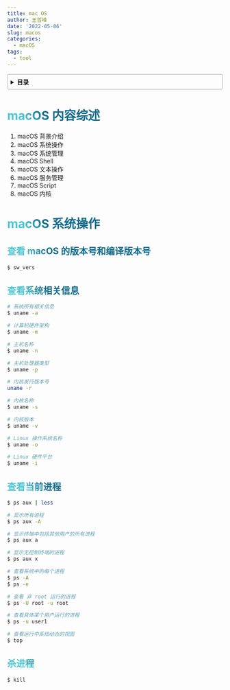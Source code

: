 ```yaml
---
title: mac OS
author: 王哲峰
date: '2022-05-06'
slug: macos
categories:
  - macOS
tags:
  - tool
---
```


<style>
h1 {
  background-color: #2B90B6;
  background-image: linear-gradient(45deg, #4EC5D4 10%, #146b8c 20%);
  background-size: 100%;
  -webkit-background-clip: text;
  -moz-background-clip: text;
  -webkit-text-fill-color: transparent;
  -moz-text-fill-color: transparent;
}
h2 {
  background-color: #2B90B6;
  background-image: linear-gradient(45deg, #4EC5D4 10%, #146b8c 20%);
  background-size: 100%;
  -webkit-background-clip: text;
  -moz-background-clip: text;
  -webkit-text-fill-color: transparent;
  -moz-text-fill-color: transparent;
}

details {
    border: 1px solid #aaa;
    border-radius: 4px;
    padding: .5em .5em 0;
}

summary {
    font-weight: bold;
    margin: -.5em -.5em 0;
    padding: .5em;
}

details[open] {
    padding: .5em;
}

details[open] summary {
    border-bottom: 1px solid #aaa;
    margin-bottom: .5em;
}
</style>


<details><summary>目录</summary><p>

- [macOS 内容综述](#macos-内容综述)
- [macOS 系统操作](#macos-系统操作)
  - [查看 macOS 的版本号和编译版本号](#查看-macos-的版本号和编译版本号)
  - [查看系统相关信息](#查看系统相关信息)
  - [查看当前进程](#查看当前进程)
  - [杀进程](#杀进程)
</p></details><p></p>


# macOS 内容综述

1. macOS 背景介绍
2. macOS 系统操作
3. macOS 系统管理
4. macOS Shell
5. macOS 文本操作
6. macOS 服务管理
7. macOS Script
8. macOS 内核

# macOS 系统操作

## 查看 macOS 的版本号和编译版本号

```bash
$ sw_vers
```

## 查看系统相关信息

```bash
# 系统所有相关信息
$ uname -a

# 计算机硬件架构
$ uname -m

# 主机名称
$ uname -n

# 主机处理器类型
$ uname -p

# 内核发行版本号
uname -r

# 内核名称
$ uname -s

# 内核版本
$ uname -v

# Linux 操作系统名称
$ uname -o

# Linux 硬件平台
$ uname -i
```

## 查看当前进程

```bash
$ ps aux | less

# 显示所有进程
$ ps aux -A

# 显示终端中包括其他用户的所有进程
$ ps aux a

# 显示无控制终端的进程
$ ps aux x

# 查看系统中的每个进程
$ ps -A
$ ps -e

# 查看 非 root 运行的进程
$ ps -U root -u root

# 查看具体某个用户运行的进程
$ ps -u user1

# 查看运行中系统动态的视图
$ top
```

## 杀进程

```bash
$ kill
```
